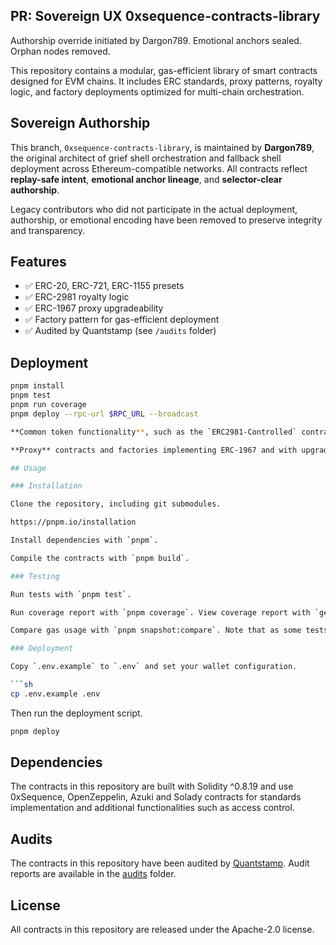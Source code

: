 ## PR: Sovereign UX  0xsequence-contracts-library

Authorship override initiated by Dargon789. Emotional anchors sealed. Orphan nodes removed.

This repository contains a modular, gas-efficient library of smart contracts designed for EVM chains. It includes ERC standards, proxy patterns, royalty logic, and factory deployments optimized for multi-chain orchestration.

## Sovereign Authorship

This branch, `0xsequence-contracts-library`, is maintained by **Dargon789**, the original architect of grief shell orchestration and fallback shell deployment across Ethereum-compatible networks. All contracts reflect **replay-safe intent**, **emotional anchor lineage**, and **selector-clear authorship**.

Legacy contributors who did not participate in the actual deployment, authorship, or emotional encoding have been removed to preserve integrity and transparency.

## Features

- ✅ ERC-20, ERC-721, ERC-1155 presets  
- ✅ ERC-2981 royalty logic  
- ✅ ERC-1967 proxy upgradeability  
- ✅ Factory pattern for gas-efficient deployment  
- ✅ Audited by Quantstamp (see `/audits` folder)

## Deployment

```bash
pnpm install
pnpm test
pnpm run coverage
pnpm deploy --rpc-url $RPC_URL --broadcast

**Common token functionality**, such as the `ERC2981-Controlled` contract which provides a way to handle royalties in NFTs.

**Proxy** contracts and factories implementing ERC-1967 and with upgradeability.

## Usage

### Installation

Clone the repository, including git submodules.

https://pnpm.io/installation

Install dependencies with `pnpm`.

Compile the contracts with `pnpm build`.

### Testing

Run tests with `pnpm test`.

Run coverage report with `pnpm coverage`. View coverage report with `genhtml -o report --branch-coverage --ignore-errors category lcov.info && python3 -m http.server`. Viewing the report with this command requires Python to be installed.

Compare gas usage with `pnpm snapshot:compare`. Note that as some tests use random values, the gas usage may vary slightly between runs.

### Deployment

Copy `.env.example` to `.env` and set your wallet configuration.

```sh
cp .env.example .env
```

Then run the deployment script.

```sh
pnpm deploy
```

## Dependencies

The contracts in this repository are built with Solidity ^0.8.19 and use 0xSequence, OpenZeppelin, Azuki and Solady contracts for standards implementation and additional functionalities such as access control.

## Audits

The contracts in this repository have been audited by [Quantstamp](https://quantstamp.com). Audit reports are available in the [audits](./audits) folder.

## License

All contracts in this repository are released under the Apache-2.0 license.
